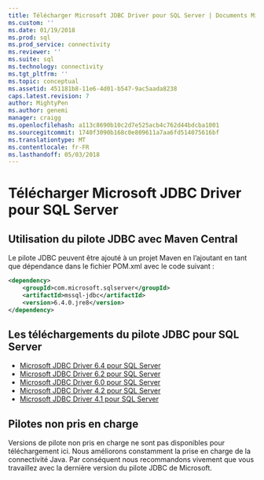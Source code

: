 ```yaml
---
title: Télécharger Microsoft JDBC Driver pour SQL Server | Documents Microsoft
ms.custom: ''
ms.date: 01/19/2018
ms.prod: sql
ms.prod_service: connectivity
ms.reviewer: ''
ms.suite: sql
ms.technology: connectivity
ms.tgt_pltfrm: ''
ms.topic: conceptual
ms.assetid: 451181b8-11e6-4d01-b547-9ac5aada8238
caps.latest.revision: 7
author: MightyPen
ms.author: genemi
manager: craigg
ms.openlocfilehash: a113c8690b10c2d7e525acb4c762d44bdcba1001
ms.sourcegitcommit: 1740f3090b168c0e809611a7aa6fd514075616bf
ms.translationtype: MT
ms.contentlocale: fr-FR
ms.lasthandoff: 05/03/2018
---
```

# <a name="download-microsoft-jdbc-driver-for-sql-server"></a>Télécharger Microsoft JDBC Driver pour SQL Server

## <a name="using-the-jdbc-driver-with-maven-central"></a>Utilisation du pilote JDBC avec Maven Central
Le pilote JDBC peuvent être ajouté à un projet Maven en l’ajoutant en tant que dépendance dans le fichier POM.xml avec le code suivant :

```xml
<dependency>
    <groupId>com.microsoft.sqlserver</groupId>
    <artifactId>mssql-jdbc</artifactId>
    <version>6.4.0.jre8</version>
</dependency>
```  

## <a name="available-downloads-of-jdbc-driver-for-sql-server"></a>Les téléchargements du pilote JDBC pour SQL Server
 * [Microsoft JDBC Driver 6.4 pour SQL Server](http://go.microsoft.com/fwlink/?linkid=868290) 
 * [Microsoft JDBC Driver 6.2 pour SQL Server](http://go.microsoft.com/fwlink/?linkid=852460) 
 * [Microsoft JDBC Driver 6.0 pour SQL Server](http://go.microsoft.com/fwlink/?LinkId=245496) 
 * [Microsoft JDBC Driver 4.2 pour SQL Server](http://go.microsoft.com/fwlink/?linkid=841534) 
 * [Microsoft JDBC Driver 4.1 pour SQL Server](http://go.microsoft.com/fwlink/?linkid=841533) 
  
## <a name="unsupported-drivers"></a>Pilotes non pris en charge  
Versions de pilote non pris en charge ne sont pas disponibles pour téléchargement ici. Nous améliorons constamment la prise en charge de la connectivité Java. Par conséquent nous recommandons vivement que vous travaillez avec la dernière version du pilote JDBC de Microsoft.  
  
  
